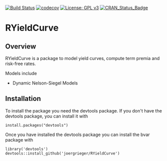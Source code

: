 [![Build Status](https://travis-ci.com/joergrieger/RYieldCurve.svg?branch=master)](https://travis-ci.com/joergrieger/RYieldCurve)
[![codecov](https://codecov.io/gh/joergrieger/bvars/branch/master/graph/badge.svg)](https://codecov.io/gh/joergrieger/bvars)
[![License: GPL v3](https://img.shields.io/badge/License-GPLv3-blue.svg)](https://www.gnu.org/licenses/gpl-3.0)
[![CRAN\_Status\_Badge](http://www.r-pkg.org/badges/version/bvars)]() 
# RYieldCurve

## Overview

RYieldCurve is a package to model yield curves, compute term premia and risk-free rates.

Models include

* Dynamic Nelson-Siegel Models
    
## Installation

To install the package you need the devtools package. If you don't have the devtools package, you can install it with

    install.packages("devtools")

Once you have installed the devtools package you can install the bvar package with

    library('devtools')
    devtools::install_github('joergrieger/RYieldCurve')
